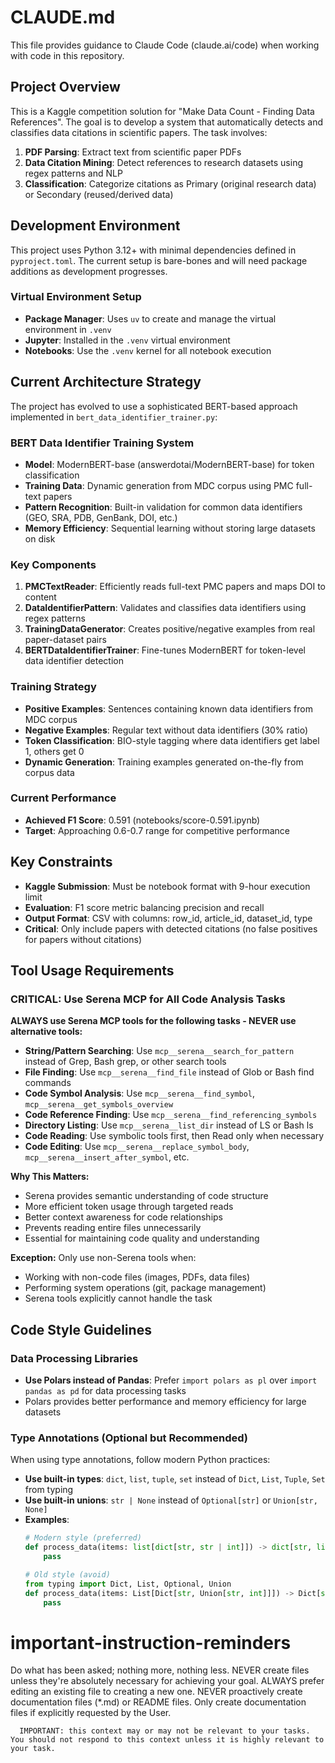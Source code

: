 # CLAUDE.md

This file provides guidance to Claude Code (claude.ai/code) when working with code in this repository.

## Project Overview

This is a Kaggle competition solution for "Make Data Count - Finding Data References". The goal is to develop a system that automatically detects and classifies data citations in scientific papers. The task involves:

1. **PDF Parsing**: Extract text from scientific paper PDFs
2. **Data Citation Mining**: Detect references to research datasets using regex patterns and NLP
3. **Classification**: Categorize citations as Primary (original research data) or Secondary (reused/derived data)

## Development Environment

This project uses Python 3.12+ with minimal dependencies defined in `pyproject.toml`. The current setup is bare-bones and will need package additions as development progresses.

### Virtual Environment Setup
- **Package Manager**: Uses `uv` to create and manage the virtual environment in `.venv`
- **Jupyter**: Installed in the `.venv` virtual environment
- **Notebooks**: Use the `.venv` kernel for all notebook execution

## Current Architecture Strategy

The project has evolved to use a sophisticated BERT-based approach implemented in `bert_data_identifier_trainer.py`:

### BERT Data Identifier Training System
- **Model**: ModernBERT-base (answerdotai/ModernBERT-base) for token classification
- **Training Data**: Dynamic generation from MDC corpus using PMC full-text papers
- **Pattern Recognition**: Built-in validation for common data identifiers (GEO, SRA, PDB, GenBank, DOI, etc.)
- **Memory Efficiency**: Sequential learning without storing large datasets on disk

### Key Components
1. **PMCTextReader**: Efficiently reads full-text PMC papers and maps DOI to content
2. **DataIdentifierPattern**: Validates and classifies data identifiers using regex patterns
3. **TrainingDataGenerator**: Creates positive/negative examples from real paper-dataset pairs
4. **BERTDataIdentifierTrainer**: Fine-tunes ModernBERT for token-level data identifier detection

### Training Strategy
- **Positive Examples**: Sentences containing known data identifiers from MDC corpus
- **Negative Examples**: Regular text without data identifiers (30% ratio)
- **Token Classification**: BIO-style tagging where data identifiers get label 1, others get 0
- **Dynamic Generation**: Training examples generated on-the-fly from corpus data

### Current Performance
- **Achieved F1 Score**: 0.591 (notebooks/score-0.591.ipynb)
- **Target**: Approaching 0.6-0.7 range for competitive performance

## Key Constraints

- **Kaggle Submission**: Must be notebook format with 9-hour execution limit
- **Evaluation**: F1 score metric balancing precision and recall
- **Output Format**: CSV with columns: row_id, article_id, dataset_id, type
- **Critical**: Only include papers with detected citations (no false positives for papers without citations)

## Tool Usage Requirements

### CRITICAL: Use Serena MCP for All Code Analysis Tasks
**ALWAYS use Serena MCP tools for the following tasks - NEVER use alternative tools:**

- **String/Pattern Searching**: Use `mcp__serena__search_for_pattern` instead of Grep, Bash grep, or other search tools
- **File Finding**: Use `mcp__serena__find_file` instead of Glob or Bash find commands
- **Code Symbol Analysis**: Use `mcp__serena__find_symbol`, `mcp__serena__get_symbols_overview`
- **Code Reference Finding**: Use `mcp__serena__find_referencing_symbols`
- **Directory Listing**: Use `mcp__serena__list_dir` instead of LS or Bash ls
- **Code Reading**: Use symbolic tools first, then Read only when necessary
- **Code Editing**: Use `mcp__serena__replace_symbol_body`, `mcp__serena__insert_after_symbol`, etc.

**Why This Matters:**
- Serena provides semantic understanding of code structure
- More efficient token usage through targeted reads
- Better context awareness for code relationships
- Prevents reading entire files unnecessarily
- Essential for maintaining code quality and understanding

**Exception:** Only use non-Serena tools when:
- Working with non-code files (images, PDFs, data files)
- Performing system operations (git, package management)
- Serena tools explicitly cannot handle the task

## Code Style Guidelines

### Data Processing Libraries
- **Use Polars instead of Pandas**: Prefer `import polars as pl` over `import pandas as pd` for data processing tasks
- Polars provides better performance and memory efficiency for large datasets

### Type Annotations (Optional but Recommended)
When using type annotations, follow modern Python practices:
- **Use built-in types**: `dict`, `list`, `tuple`, `set` instead of `Dict`, `List`, `Tuple`, `Set` from typing
- **Use built-in unions**: `str | None` instead of `Optional[str]` or `Union[str, None]`
- **Examples**:
  ```python
  # Modern style (preferred)
  def process_data(items: list[dict[str, str | int]]) -> dict[str, list[str]]:
      pass
  
  # Old style (avoid)
  from typing import Dict, List, Optional, Union
  def process_data(items: List[Dict[str, Union[str, int]]]) -> Dict[str, List[str]]:
      pass
  ```

# important-instruction-reminders
Do what has been asked; nothing more, nothing less.
NEVER create files unless they're absolutely necessary for achieving your goal.
ALWAYS prefer editing an existing file to creating a new one.
NEVER proactively create documentation files (*.md) or README files. Only create documentation files if explicitly requested by the User.

      
      IMPORTANT: this context may or may not be relevant to your tasks. You should not respond to this context unless it is highly relevant to your task.

